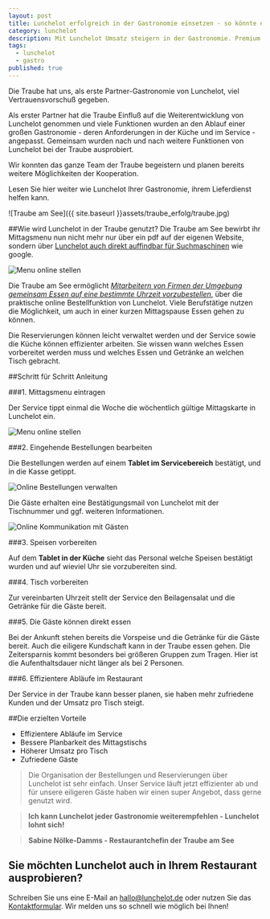 ```yaml
---
layout: post
title: Lunchelot erfolgreich in der Gastronomie einsetzen - so könnte es auch bei Ihnen funktionieren.
category: lunchelot
description: Mit Lunchelot Umsatz steigern in der Gastronomie. Premium Service für Ihre Gäste.
tags:
  - lunchelot
  - gastro
published: true
---
```


Die Traube hat uns, als erste Partner-Gastronomie von Lunchelot, viel Vertrauensvorschuß gegeben.

Als erster Partner hat die Traube Einfluß auf die Weiterentwicklung von Lunchelot genommen und viele Funktionen wurden an den Ablauf einer großen Gastronomie - deren Anforderungen in der Küche und im Service - angepasst. Gemeinsam wurden nach und nach weitere Funktionen von Lunchelot bei der Traube ausprobiert.

Wir konnten das ganze Team der Traube begeistern und planen bereits weitere Möglichkeiten der Kooperation.

Lesen Sie hier weiter wie Lunchelot Ihrer Gastronomie, ihrem Lieferdienst helfen kann.

![Traube am See]({{ site.baseurl }}assets/traube_erfolg/traube.jpg)

<!-- more -->


##Wie wird Lunchelot in der Traube genutzt?
Die Traube am See bewirbt ihr Mittagsmenu nun nicht mehr nur über ein pdf auf der eigenen Website, sondern über
<a href="https://lunchelot.de/partner/friedrichshafen/traube-am-see-fischbach/9/mittagessen" title="Mittagstisch Traube am See" target="_blank">Lunchelot auch direkt auffindbar für Suchmaschinen</a>  wie google.
  
<img src="{{site.baseurl}}assets/traube_erfolg/menu.png" alt="Menu online stellen" />

Die Traube am See ermöglicht <a href="{{site.baseurl}}handbuch/user/lunchelot-mittagessen-bequem-im-restaurant-vorbestellen.html">_Mitarbeitern von Firmen der Umgebung gemeinsam Essen auf eine bestimmte Uhrzeit vorzubestellen_,</a> über die praktische online Bestellfunktion von Lunchelot.
Viele Berufstätige nutzen die Möglichkeit, um auch in einer kurzen Mittagspause Essen gehen zu können.

Die Reservierungen können leicht verwaltet werden und der Service sowie die Küche können effizienter arbeiten. Sie wissen wann welches Essen vorbereitet werden muss und welches Essen
 und Getränke an welchen Tisch gebracht.


##Schritt für Schritt Anleitung

###1. Mittagsmenu eintragen
  
Der Service tippt einmal die Woche die wöchentlich gültige Mittagskarte in Lunchelot ein. 
  
<img src="{{site.baseurl}}assets/gastro/menu-eintragen.png" alt="Menu online stellen" />
  
###2. Eingehende Bestellungen bearbeiten
  
Die Bestellungen werden auf einem __Tablet im Servicebereich__ bestätigt, und in die Kasse getippt.
  
<img src="{{site.baseurl}}assets/gastro/reservierungsübersicht.png" alt="Online Bestellungen verwalten" />  
  
Die Gäste erhalten eine Bestätigungsmail von Lunchelot mit der Tischnummer und ggf. weiteren Informationen.  
  
<img src="{{site.baseurl}}assets/gastro/nachricht-gast.png" alt="Online Kommunikation mit Gästen" />
    
###3. Speisen vorbereiten
  
Auf dem __Tablet in der Küche__ sieht das Personal welche Speisen bestätigt wurden und auf wieviel Uhr sie vorzubereiten sind.
  
###4. Tisch vorbereiten
  
Zur vereinbarten Uhrzeit stellt der Service den Beilagensalat und die Getränke für die Gäste bereit.
  
###5. Die Gäste können direkt essen
  
Bei der Ankunft stehen bereits die Vorspeise und die Getränke für die Gäste bereit. Auch die eiligere Kundschaft kann in der Traube essen gehen.
Die Zeitersparnis kommt besonders bei größeren Gruppen zum Tragen. Hier ist die Aufenthaltsdauer nicht länger als bei 2 Personen.
  
###6. Effizientere Abläufe im Restaurant
  
Der Service in der Traube kann besser planen, sie haben mehr zufriedene Kunden und der Umsatz pro Tisch steigt.
  

##Die erzielten Vorteile

* Effizientere Abläufe im Service
* Bessere Planbarkeit des Mittagstischs
* Höherer Umsatz pro Tisch
* Zufriedene Gäste



>Die Organisation der Bestellungen und Reservierungen über Lunchelot ist sehr einfach.
>Unser Service läuft jetzt effizienter ab und für unsere eiligeren Gäste haben wir einen super Angebot, dass gerne genutzt wird.

> __Ich kann Lunchelot jeder Gastronomie weiterempfehlen - Lunchelot lohnt sich!__


>__Sabine Nölke-Damms - Restaurantchefin der Traube am See__



## Sie möchten Lunchelot auch in Ihrem Restaurant ausprobieren?

Schreiben Sie uns eine E-Mail an <a href="mailto:hallo@lunchelot.de">hallo@lunchelot.de</a> oder nutzen Sie das <a href="https://lunchelot.de/#kontakt" target="_blank">Kontaktformular</a>. Wir melden uns so schnell wie möglich bei Ihnen!
